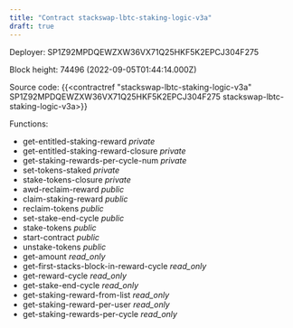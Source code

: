 ```yaml
---
title: "Contract stackswap-lbtc-staking-logic-v3a"
draft: true
---
```

Deployer: SP1Z92MPDQEWZXW36VX71Q25HKF5K2EPCJ304F275


 



Block height: 74496 (2022-09-05T01:44:14.000Z)

Source code: {{<contractref "stackswap-lbtc-staking-logic-v3a" SP1Z92MPDQEWZXW36VX71Q25HKF5K2EPCJ304F275 stackswap-lbtc-staking-logic-v3a>}}

Functions:

* get-entitled-staking-reward _private_
* get-entitled-staking-reward-closure _private_
* get-staking-rewards-per-cycle-num _private_
* set-tokens-staked _private_
* stake-tokens-closure _private_
* awd-reclaim-reward _public_
* claim-staking-reward _public_
* reclaim-tokens _public_
* set-stake-end-cycle _public_
* stake-tokens _public_
* start-contract _public_
* unstake-tokens _public_
* get-amount _read_only_
* get-first-stacks-block-in-reward-cycle _read_only_
* get-reward-cycle _read_only_
* get-stake-end-cycle _read_only_
* get-staking-reward-from-list _read_only_
* get-staking-reward-per-user _read_only_
* get-staking-rewards-per-cycle _read_only_
